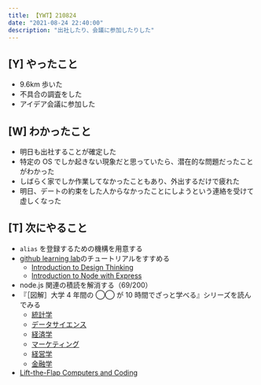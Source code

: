 ```yaml
---
title: 【YWT】210824
date: "2021-08-24 22:40:00"
description: "出社したり、会議に参加したりした"
---
```


## [Y] やったこと

- 9.6km 歩いた
- 不具合の調査をした
- アイデア会議に参加した

## [W] わかったこと

- 明日も出社することが確定した
- 特定の OS でしか起きない現象だと思っていたら、潜在的な問題だったことがわかった
- しばらく家でしか作業してなかったこともあり、外出するだけで疲れた
- 明日、デートの約束をした人からなかったことにしようという連絡を受けて虚しくなった

## [T] 次にやること

- `alias` を登録するための機構を用意する
- [github learning lab](https://lab.github.com/githubtraining)のチュートリアルをすすめる
  - [Introduction to Design Thinking](https://lab.github.com/githubtraining/introduction-to-design-thinking)
  - [Introduction to Node with Express](https://lab.github.com/everydeveloper/introduction-to-node-with-express)
- node.js 関連の積読を解消する（69/200）
- 『［図解］大学 4 年間の ◯◯ が 10 時間でざっと学べる』シリーズを読んでみる
  - [統計学](https://www.amazon.co.jp/dp/B07PXB4NN9)
  - [データサイエンス](https://www.amazon.co.jp/dp/B07XNW3TQM)
  - [経済学](https://www.amazon.co.jp/dp/B01KNLFHH6)
  - [マーケティング](https://www.amazon.co.jp/dp/B07BNC2SV3)
  - [経営学](https://www.amazon.co.jp/dp/B071SKDF3L)
  - [金融学](https://www.amazon.co.jp/dp/B07BB6Z7FW)
- [Lift-the-Flap Computers and Coding](https://www.amazon.co.jp/dp/1409591514)

<!-- https://twitter.com/camomile_cafe/status/1430186936770068486?s=20 -->
